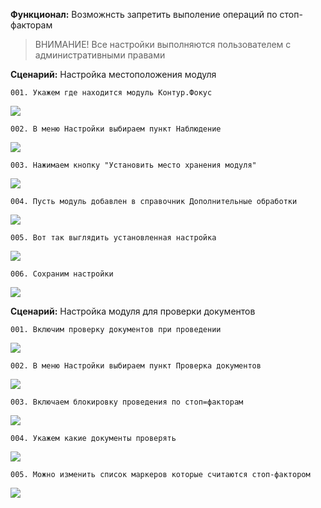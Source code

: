 **Функционал:** Возможнсть запретить выполение операций по стоп-факторам

 > ВНИМАНИЕ! Все настройки выполняются пользователем с административными правами


**Сценарий:** Настройка местоположения модуля

	001. Укажем где находится модуль Контур.Фокус
![](Возможнсть_запретить_выполение_операций_по_стоп-факторам/Возможнсть_запретить_выполение_операций_по_стоп-факторам_1_Настройка_местоположения_модул_001.png)

	002. В меню Настройки выбираем пункт Наблюдение
![](Возможнсть_запретить_выполение_операций_по_стоп-факторам/Возможнсть_запретить_выполение_операций_по_стоп-факторам_3_Настройка_местоположения_модул_002.png)

	003. Нажимаем кнопку "Установить место хранения модуля"
![](Возможнсть_запретить_выполение_операций_по_стоп-факторам/Возможнсть_запретить_выполение_операций_по_стоп-факторам_4_Настройка_местоположения_модул_003.png)

	004. Пусть модуль добавлен в справочник Дополнительные обработки
![](Возможнсть_запретить_выполение_операций_по_стоп-факторам/Возможнсть_запретить_выполение_операций_по_стоп-факторам_5_Настройка_местоположения_модул_004.png)

	005. Вот так выглядить установленная настройка
![](Возможнсть_запретить_выполение_операций_по_стоп-факторам/Возможнсть_запретить_выполение_операций_по_стоп-факторам_13_Настройка_местоположения_модул_005.png)

	006. Сохраним настройки
![](Возможнсть_запретить_выполение_операций_по_стоп-факторам/Возможнсть_запретить_выполение_операций_по_стоп-факторам_16_Настройка_местоположения_модул_006.png)


**Сценарий:** Настройка модуля для проверки документов

	001. Включим проверку документов при проведении
![](Возможнсть_запретить_выполение_операций_по_стоп-факторам/Возможнсть_запретить_выполение_операций_по_стоп-факторам_17_Настройка_модуля_для_проверки__001.png)

	002. В меню Настройки выбираем пункт Проверка документов
![](Возможнсть_запретить_выполение_операций_по_стоп-факторам/Возможнсть_запретить_выполение_операций_по_стоп-факторам_18_Настройка_модуля_для_проверки__002.png)

	003. Включаем блокировку проведения по стоп=факторам
![](Возможнсть_запретить_выполение_операций_по_стоп-факторам/Возможнсть_запретить_выполение_операций_по_стоп-факторам_19_Настройка_модуля_для_проверки__003.png)

	004. Укажем какие документы проверять
![](Возможнсть_запретить_выполение_операций_по_стоп-факторам/Возможнсть_запретить_выполение_операций_по_стоп-факторам_23_Настройка_модуля_для_проверки__004.png)

	005. Можно изменить список маркеров которые считаются стоп-фактором
![](Возможнсть_запретить_выполение_операций_по_стоп-факторам/Возможнсть_запретить_выполение_операций_по_стоп-факторам_27_Настройка_модуля_для_проверки__005.png)
